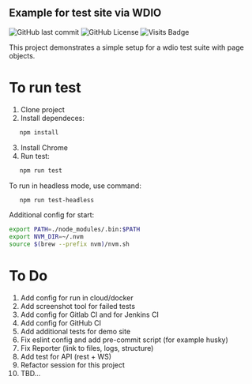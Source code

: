 ## Example  for test site via WDIO

![GitHub last commit](https://img.shields.io/github/last-commit/mr-anton-t/test-demo)
![GitHub License](https://img.shields.io/github/license/mr-anton-t/test-demo)
![Visits Badge](https://komarev.com/ghpvc/?username=mr-anton-t-test-demo&style=flat-square&color=lightgrey&label=views)




This project demonstrates a simple setup for a wdio test suite with page objects.

# To run test

1. Clone project
2. Install dependeces:

```sh
   npm install
```

3. Install Chrome
4. Run test:

```sh
   npm run test
```

To run in headless mode, use command:

```sh
   npm run test-headless
```

Additional config for start:

```sh 
export PATH=./node_modules/.bin:$PATH
export NVM_DIR=~/.nvm                
source $(brew --prefix nvm)/nvm.sh
```

# To Do
1. Add config for run in cloud/docker
2. Add screenshot tool for failed tests
3. Add config for Gitlab CI and for Jenkins CI
4. Add config for GitHub CI
5. Add additional tests for demo site
6. Fix eslint config and add pre-commit script (for example husky)
7. Fix Reporter (link to files, logs, structure)
8. Add test for API (rest + WS)
9. Refactor session for this project
10. TBD...
